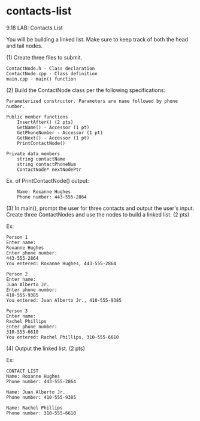 # contacts-list
9.18 LAB: Contacts List

You will be building a linked list. Make sure to keep track of both the head and tail nodes.

(1) Create three files to submit.

    ContactNode.h - Class declaration
    ContactNode.cpp - Class definition
    main.cpp - main() function

(2) Build the ContactNode class per the following specifications:

    Parameterized constructor. Parameters are name followed by phone number.

    Public member functions
        InsertAfter() (2 pts)
        GetName() - Accessor (1 pt)
        GetPhoneNumber - Accessor (1 pt)
        GetNext() - Accessor (1 pt)
        PrintContactNode()

    Private data members
        string contactName
        string contactPhoneNum
        ContactNode* nextNodePtr


Ex. of PrintContactNode() output:

        Name: Roxanne Hughes
        Phone number: 443-555-2864


(3) In main(), prompt the user for three contacts and output the user's input. Create three ContactNodes and use the nodes to build a linked list. (2 pts)

Ex:

    Person 1
    Enter name:
    Roxanne Hughes
    Enter phone number:
    443-555-2864
    You entered: Roxanne Hughes, 443-555-2864

    Person 2
    Enter name:
    Juan Alberto Jr.
    Enter phone number:
    410-555-9385
    You entered: Juan Alberto Jr., 410-555-9385

    Person 3
    Enter name:
    Rachel Phillips
    Enter phone number:
    310-555-6610
    You entered: Rachel Phillips, 310-555-6610


(4) Output the linked list. (2 pts)

Ex:

    CONTACT LIST
    Name: Roxanne Hughes
    Phone number: 443-555-2864

    Name: Juan Alberto Jr.
    Phone number: 410-555-9385

    Name: Rachel Phillips
    Phone number: 310-555-6610

